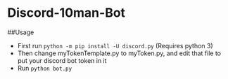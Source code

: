 # Discord-10man-Bot

##Usage
- First run `python -m pip install -U discord.py` (Requires python 3)
- Then change myTokenTemplate.py to myToken.py, and edit that file to put your discord bot token in it
- Run `python bot.py`
